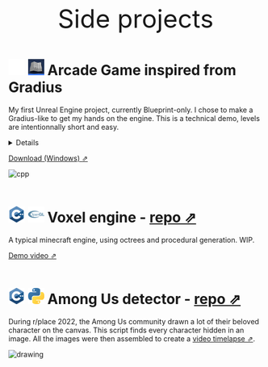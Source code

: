 <p style="text-align:center;font-size:50px;">
Side projects
</p>

# ![unreal](./assets/unreal-engine/unreal-engine_32x32.png) ![cpp](./assets/unreal-engine/unreal-engine-blueprint_32x32.png) Arcade Game inspired from Gradius
My first Unreal Engine project, currently Blueprint-only. I chose to make a Gradius-like to get my hands on the engine. This is a technical demo, levels are intentionnally short and easy.
<details>
  <summary>Details</summary>
  All of this work was done myself, no plug-ins were used for the gameplay. Only 3D models, images and audio were imported.
  
  What I learned to use during this project:
  Levels/Scenes, GameInstance and GameMode,  Input modes, Actor and ActorComponents, Projectile Component, Function and Macro Library, SaveGame, Key bindings, Event calls and bindings, collision presets, UI Widgets, UI Animation, Materials, NiagaraSystem, Damage system and more...
</details>

[Download (Windows) ⇗](https://drive.google.com/drive/folders/1kNpDA51BWmlVmWSSDw9OQHwH7JFR_UdT?usp=sharing)

![cpp](./assets/demo-game-unreal.gif) 
<br>
<br>

# ![cpp](./assets/cpp/cpp_32x32.png) ![opengl](./assets/opengl/opengl_32x32.png) Voxel engine - [repo ⇗](https://github.com/rhoffsch42/Octree-Quadtree-Procedural)

A typical minecraft engine, using octrees and procedural generation. WIP.

[Demo video ⇗](https://www.youtube.com/watch?v=7nj2OTwm5g4)
<br>
<br>

# ![cpp](./assets/cpp/cpp_32x32.png) ![python](./assets/python/python_32x32.png) Among Us detector - [repo ⇗](https://github.com/rhoffsch42/rplace-among-us-detector)
During r/place 2022, the Among Us community drawn a lot of their beloved character on the canvas. This script finds every character hidden in an image. All the images were then assembled to create a [video timelapse ⇗](https://www.youtube.com/watch?v=ljDQlrhlVp4).

<img src="https://i.imgur.com/ThiSu8k.png" alt="drawing" width="400"/>
<br>
<br>
